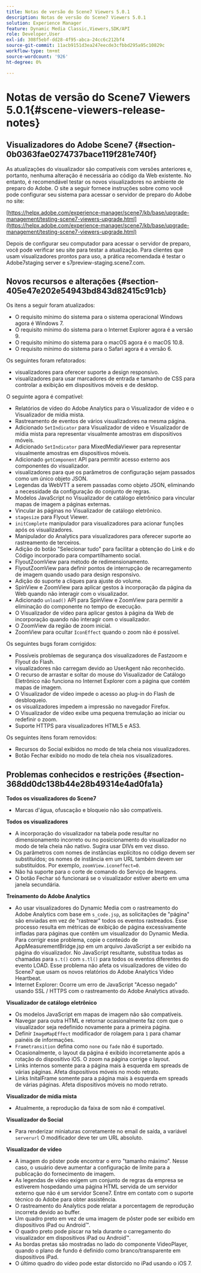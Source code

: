 ```yaml
---
title: Notas de versão do Scene7 Viewers 5.0.1
description: Notas de versão do Scene7 Viewers 5.0.1
solution: Experience Manager
feature: Dynamic Media Classic,Viewers,SDK/API
role: Developer,User
exl-id: 308f5ebf-dd28-4f95-abca-24cc6c212bf4
source-git-commit: 11acb9151d3ea247eecde3cfbbd295a95c10829c
workflow-type: tm+mt
source-wordcount: '926'
ht-degree: 0%

---
```


# Notas de versão do Scene7 Viewers 5.0.1{#scene-viewers-release-notes}

## Visualizadores do Adobe Scene7 {#section-0b0363fae0274737bace119f281e740f}

As atualizações do visualizador são compatíveis com versões anteriores e, portanto, nenhuma alteração é necessária ao código da Web existente. No entanto, é recomendável testar os novos visualizadores no ambiente de preparo do Adobe. O site a seguir fornece instruções sobre como você pode configurar seu sistema para acessar o servidor de preparo do Adobe no site:

[https://helpx.adobe.com/experience-manager/scene7/kb/base/upgrade-management/testing-scene7-viewers-upgrade.html](https://helpx.adobe.com/experience-manager/scene7/kb/base/upgrade-management/testing-scene7-viewers-upgrade.html)

Depois de configurar seu computador para acessar o servidor de preparo, você pode verificar seu site para testar a atualização. Para clientes que usam visualizadores prontos para uso, a prática recomendada é testar o Adobe7staging server e s7preview-staging.scene7.com.

## Novos recursos e alterações {#section-405e47e202e54943bd843d82415c91cb}

Os itens a seguir foram atualizados:

* O requisito mínimo do sistema para o sistema operacional Windows agora é Windows 7.
* O requisito mínimo do sistema para o Internet Explorer agora é a versão 9.
* O requisito mínimo do sistema para o macOS agora é o macOS 10.8.
* O requisito mínimo do sistema para o Safari agora é a versão 6.

Os seguintes foram refatorados:

* visualizadores para oferecer suporte a design responsivo.
* visualizadores para usar marcadores de entrada e tamanho de CSS para controlar a exibição em dispositivos móveis e de desktop.

O seguinte agora é compatível:

* Relatórios de vídeo do Adobe Analytics para o Visualizador de vídeo e o Visualizador de mídia mista.
* Rastreamento de eventos de vários visualizadores na mesma página.
* Adicionado `SetIndicator` para Visualizador de vídeo e Visualizador de mídia mista para representar visualmente amostras em dispositivos móveis.
* Adicionado `SetIndicator` para MixedMediaViewer para representar visualmente amostras em dispositivos móveis.
* Adicionado `getComponent` API para permitir acesso externo aos componentes do visualizador.
* visualizadores para que os parâmetros de configuração sejam passados como um único objeto JSON.
* Legendas da WebVTT a serem passadas como objeto JSON, eliminando a necessidade da configuração do conjunto de regras.
* Modelos JavaScript no Visualizador de catálogo eletrônico para vincular mapas de imagem a páginas externas.
* Vincular às páginas no Visualizador de catálogo eletrônico.
* `stagesize` para Flyout Viewer.
* `initComplete` manipulador para visualizadores para acionar funções após os visualizadores.
* Manipulador do Analytics para visualizadores para oferecer suporte ao rastreamento de terceiros.
* Adição do botão &quot;Selecionar tudo&quot; para facilitar a obtenção do Link e do Código incorporado para compartilhamento social.
* FlyoutZoomView para método de redimensionamento.
* FlyoutZoomView para definir pontos de interrupção de recarregamento de imagem quando usado para design responsivo.
* Adição do suporte a cliques para ajuste do volume.
* SpinView e ZoomView para aplicar gestos à incorporação da página da Web quando não interagir com o visualizador.
* Adicionado `unload()` API para SpinView e ZoomView para permitir a eliminação do componente no tempo de execução.
* O Visualizador de vídeo para aplicar gestos à página da Web de incorporação quando não interagir com o visualizador.
* O ZoomView da região de zoom inicial.
* ZoomView para ocultar `IconEffect` quando o zoom não é possível.

Os seguintes bugs foram corrigidos:

* Possíveis problemas de segurança dos visualizadores de Fastzoom e Flyout do Flash.
* visualizadores não carregam devido ao UserAgent não reconhecido.
* O recurso de arrastar e soltar do mouse do Visualizador de Catálogo Eletrônico não funciona no Internet Explorer com a página que contém mapas de imagem.
* O Visualizador de vídeo impede o acesso ao plug-in do Flash de desbloqueio.
* os visualizadores impedem a impressão no navegador Firefox.
* O Visualizador de vídeo exibe uma pequena tremulação ao iniciar ou redefinir o zoom.
* Suporte HTTPS para visualizadores HTML5 e AS3.

Os seguintes itens foram removidos:

* Recursos do Social exibidos no modo de tela cheia nos visualizadores.
* Botão Fechar exibido no modo de tela cheia nos visualizadores.

## Problemas conhecidos e restrições {#section-368dd0dc138b44e28b49314e4ad0fa1a}

**Todos os visualizadores do Scene7**

* Marcas d&#39;água, ofuscação e bloqueio não são compatíveis.

**Todos os visualizadores**

* A incorporação do visualizador na tabela pode resultar no dimensionamento incorreto ou no posicionamento do visualizador no modo de tela cheia não nativo. Sugira usar DIVs em vez disso.
* Os parâmetros com nomes de instâncias explícitos no código devem ser substituídos; os nomes de instância em um URL também devem ser substituídos. Por exemplo, `zoomView.iconeffect=0`.
* Não há suporte para o corte de comando do Serviço de Imagens.
* O botão Fechar só funcionará se o visualizador estiver aberto em uma janela secundária.

**Treinamento do Adobe Analytics**

* Ao usar visualizadores do Dynamic Media com o rastreamento do Adobe Analytics com base em `s_code.jsp`, as solicitações de &quot;página&quot; são enviadas em vez de &quot;rastrear&quot; todos os eventos rastreados. Esse processo resulta em métricas de exibição de página excessivamente infladas para páginas que contêm um visualizador do Dynamic Media. Para corrigir esse problema, copie o conteúdo de AppMeasurementBridge.jsp em um arquivo JavaScript a ser exibido na página do visualizador. No JavaScript resultante, substitua todas as chamadas para `s.t()` com `s.tl()` para todos os eventos diferentes do evento LOAD. Esse problema não afeta os visualizadores de vídeo do Scene7 que usam os novos relatórios do Adobe Analytics Video Heartbeat.
* Internet Explorer: Ocorre um erro de JavaScript &quot;Acesso negado&quot; usando SSL / HTTPS com o rastreamento do Adobe Analytics ativado.

**Visualizador de catálogo eletrônico**

* Os modelos JavaScript em mapas de imagem não são compatíveis.
* Navegar para outra HTML e retornar ocasionalmente faz com que o visualizador seja redefinido novamente para a primeira página.
* Definir `ImageMapEffect` modificador de rolagem para `1` para chamar painéis de informações.
* `Frametransition` defina como `none` ou `fade` não é suportado.
* Ocasionalmente, o layout da página é exibido incorretamente após a rotação do dispositivo iOS. O zoom na página corrige o layout.
* Links internos somente para a página mais à esquerda em spreads de várias páginas. Afeta dispositivos móveis no modo retrato.
* Links InitalFrame somente para a página mais à esquerda em spreads de várias páginas. Afeta dispositivos móveis no modo retrato.

**Visualizador de mídia mista**

* Atualmente, a reprodução da faixa de som não é compatível.

**Visualizador do Social**

* Para renderizar miniaturas corretamente no email de saída, a variável `serverurl` O modificador deve ter um URL absoluto.

**Visualizador de vídeo**

* A imagem do pôster pode encontrar o erro &quot;tamanho máximo&quot;. Nesse caso, o usuário deve aumentar a configuração de limite para a publicação do fornecimento de imagem.
* As legendas de vídeo exigem um conjunto de regras da empresa se estiverem hospedando uma página HTML servida de um servidor externo que não é um servidor Scene7. Entre em contato com o suporte técnico do Adobe para obter assistência.
* O rastreamento do Analytics pode relatar a porcentagem de reprodução incorreta devido ao buffer.
* Um quadro preto em vez de uma imagem de pôster pode ser exibido em dispositivos iPad ou Android™.
* O quadro preto pode piscar na tela durante o carregamento do visualizador em dispositivos iPad ou Android™.
* As bordas pretas são mostradas no lado do componente VideoPlayer, quando o plano de fundo é definido como branco/transparente em dispositivos iPad.
* O último quadro do vídeo pode estar distorcido no iPad usando o iOS 7.
